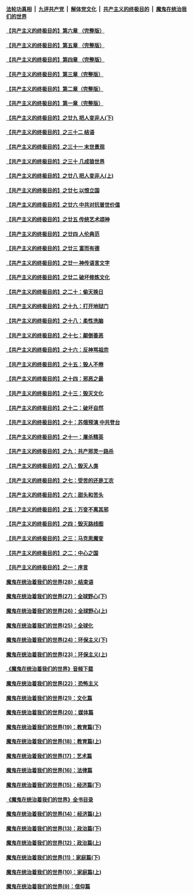 

####  [法轮功真相](../../../../basic/blob/master/README.md?t=04292331) &nbsp;|&nbsp; [九评共产党](../../../../9ping.md/blob/master/README.md?t=04292331) &nbsp;|&nbsp; [解体党文化](../../../../jtdwh.md/blob/master/README.md?t=04292331)  &nbsp;|&nbsp; [共产主义的终极目的](../../../../gczydzjmd.md/blob/master/README.md?t=04292331) &nbsp;|&nbsp; [魔鬼在统治我们的世界](../../../../mgztzwmdsj.md/blob/master/README.md?t=04292331) 

#### [【共产主义的终极目的】第六章 （完整版）](../pages/nsc422/n11428913.md?t=04292331) 

#### [【共产主义的终极目的】第五章 （完整版）](../pages/nsc422/n11428912.md?t=04292331) 

#### [【共产主义的终极目的】第四章 （完整版）](../pages/nsc422/n11428907.md?t=04292331) 

#### [【共产主义的终极目的】第三章（完整版）](../pages/nsc422/n11428848.md?t=04292331) 

#### [【共产主义的终极目的】第二章（完整版）](../pages/nsc422/n11428831.md?t=04292331) 

#### [【共产主义的终极目的】第一章（完整版）](../pages/nsc422/n11417651.md?t=04292331) 

#### [【共产主义的终极目的】之廿九 把人变非人(下)](../pages/nsc422/n11344140.md?t=04292331) 

#### [【共产主义的终极目的】之三十二 结语](../pages/nsc422/n11360535.md?t=04292331) 

#### [【共产主义的终极目的】之三十一 末世景观](../pages/nsc422/n11351129.md?t=04292331) 

#### [【共产主义的终极目的】之三十 几成狼世界](../pages/nsc422/n11348280.md?t=04292331) 

#### [【共产主义的终极目的】之廿八 把人变非人(上)](../pages/nsc422/n11340492.md?t=04292331) 

#### [【共产主义的终极目的】之廿七 以恨立国](../pages/nsc422/n11336944.md?t=04292331) 

#### [【共产主义的终极目的】之廿六 中共对抗普世价值](../pages/nsc422/n11324785.md?t=04292331) 

#### [【共产主义的终极目的】之廿五 传统艺术颂神](../pages/nsc422/n11296396.md?t=04292331) 

#### [【共产主义的终极目的】之廿四 人伦典范](../pages/nsc422/n11296397.md?t=04292331) 

#### [【共产主义的终极目的】之廿三 富而有德](../pages/nsc422/n11283598.md?t=04292331) 

#### [【共产主义的终极目的】之廿一 神传语言文字](../pages/nsc422/n11263265.md?t=04292331) 

#### [【共产主义的终极目的】之廿二 破坏修炼文化](../pages/nsc422/n11245728.md?t=04292331) 

#### [【共产主义的终极目的】之二十：偷天换日](../pages/nsc422/n11238846.md?t=04292331) 

#### [【共产主义的终极目的】之十九：打开地狱门](../pages/nsc422/n11206376.md?t=04292331) 

#### [【共产主义的终极目的】之十八：柔性洗脑](../pages/nsc422/n11199994.md?t=04292331) 

#### [【共产主义的终极目的】之十七：颠倒善恶](../pages/nsc422/n11179782.md?t=04292331) 

#### [【共产主义的终极目的】之十六：反神骂祖宗](../pages/nsc422/n11166798.md?t=04292331) 

#### [【共产主义的终极目的】之十五：毁人不倦](../pages/nsc422/n11166792.md?t=04292331) 

#### [【共产主义的终极目的】之十四：邪恶之最](../pages/nsc422/n11150249.md?t=04292331) 

#### [【共产主义的终极目的】之十三：毁灭文化](../pages/nsc422/n11135227.md?t=04292331) 

#### [【共产主义的终极目的】之十二：破坏自然](../pages/nsc422/n11135214.md?t=04292331) 

#### [【共产主义的终极目的】之十：苏俄预演 中共登台](../pages/nsc422/n11118424.md?t=04292331) 

#### [【共产主义的终极目的】之十一：屠杀精英](../pages/nsc422/n11118442.md?t=04292331) 

#### [【共产主义的终极目的】之九：共产邪灵一路杀](../pages/nsc422/n11114139.md?t=04292331) 

#### [【共产主义的终极目的】之八：毁灭人类](../pages/nsc422/n11108503.md?t=04292331) 

#### [【共产主义的终极目的】之七：受苦的还是工农](../pages/nsc422/n11101809.md?t=04292331) 

#### [【共产主义的终极目的】之六：甜头和苦头](../pages/nsc422/n11096971.md?t=04292331) 

#### [【共产主义的终极目的】之五：万变不离其邪](../pages/nsc422/n11091285.md?t=04292331) 

#### [【共产主义的终极目的】之四：毁灭路线图](../pages/nsc422/n11086284.md?t=04292331) 

#### [【共产主义的终极目的】之三：马克思魔变](../pages/nsc422/n11061941.md?t=04292331) 

#### [【共产主义的终极目的】之二：中心之国](../pages/nsc422/n11047728.md?t=04292331) 

#### [【共产主义的终极目的】之一：序言](../pages/nsc422/n11086077.md?t=04292331) 

#### [魔鬼在统治着我们的世界(28)：结束语](../pages/nsc422/n10936246.md?t=04292331) 

#### [魔鬼在统治着我们的世界(27)：全球野心(下)](../pages/nsc422/n10928319.md?t=04292331) 

#### [魔鬼在统治着我们的世界(26)：全球野心(上)](../pages/nsc422/n10900318.md?t=04292331) 

#### [魔鬼在统治着我们的世界(25)：全球化](../pages/nsc422/n10788205.md?t=04292331) 

#### [魔鬼在统治着我们的世界(24)：环保主义(下)](../pages/nsc422/n10695307.md?t=04292331) 

#### [魔鬼在统治着我们的世界(23)：环保主义(上)](../pages/nsc422/n10688613.md?t=04292331) 

#### [《魔鬼在统治着我们的世界》音频下载](../pages/nsc422/n10635553.md?t=04292331) 

#### [魔鬼在统治着我们的世界(22)：恐怖主义](../pages/nsc422/n10614727.md?t=04292331) 

#### [魔鬼在统治着我们的世界(21)：文化篇](../pages/nsc422/n10597706.md?t=04292331) 

#### [魔鬼在统治着我们的世界(20)：媒体篇](../pages/nsc422/n10586579.md?t=04292331) 

#### [魔鬼在统治着我们的世界(19)：教育篇(下)](../pages/nsc422/n10564808.md?t=04292331) 

#### [魔鬼在统治着我们的世界(18)：教育篇(上)](../pages/nsc422/n10526970.md?t=04292331) 

#### [魔鬼在统治着我们的世界(17)：艺术篇](../pages/nsc422/n10499093.md?t=04292331) 

#### [魔鬼在统治着我们的世界(16)：法律篇](../pages/nsc422/n10485969.md?t=04292331) 

#### [魔鬼在统治着我们的世界(15)：经济篇(下)](../pages/nsc422/n10469975.md?t=04292331) 

#### [《魔鬼在统治着我们的世界》全书目录](../pages/nsc422/n10464261.md?t=04292331) 

#### [魔鬼在统治着我们的世界(14)：经济篇(上)](../pages/nsc422/n10457370.md?t=04292331) 

#### [魔鬼在统治着我们的世界(13)：政治篇(下)](../pages/nsc422/n10448270.md?t=04292331) 

#### [魔鬼在统治着我们的世界(12)：政治篇(上)](../pages/nsc422/n10444576.md?t=04292331) 

#### [魔鬼在统治着我们的世界(11)：家庭篇(下)](../pages/nsc422/n10440961.md?t=04292331) 

#### [魔鬼在统治着我们的世界(10)：家庭篇(上)](../pages/nsc422/n10435448.md?t=04292331) 

#### [魔鬼在统治着我们的世界(9)：信仰篇](../pages/nsc422/n10432159.md?t=04292331) 

